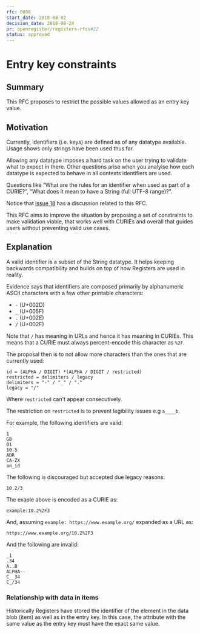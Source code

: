 ```yaml
---
rfc: 0008
start_date: 2018-08-02
decision_date: 2018-08-24
pr: openregister/registers-rfcs#22
status: approved
---
```


# Entry key constraints

## Summary

This RFC proposes to restrict the possible values allowed as an entry key
value.


## Motivation

Currently, identifiers (i.e. keys) are defined as of any datatype available.
Usage shows only strings have been used thus far.

Allowing any datatype imposes a hard task on the user trying to validate
what to expect in there. Other questions arise when you analyise how each
datatype is expected to behave in all contexts identifiers are used.

Questions like “What are the rules for an identifier when used as part of a
CURIE?”, “What does it mean to have a String (full UTF-8 range)?”.

Notice that [issue 18](https://github.com/openregister/registers-rfcs/issues/18)
has a discussion related to this RFC.

This RFC aims to improve the situation by proposing a set of constraints to
make validation viable, that works well with CURIEs and overall that guides
users without preventing valid use cases.


## Explanation

A valid identifier is a subset of the String datatype. It helps keeping
backwards compatibility and builds on top of how Registers are used in
reality.

Evidence says that identifiers are composed primarily by alphanumeric ASCII
characters with a few other printable characters:

* `-` (U+002D)
* `_` (U+005F)
* `.` (U+002E)
* `/` (U+002F)

Note that `/` has meaning in URLs and hence it has meaning in CURIEs. This
means that a CURIE must always percent-encode this character as `%2F`.

The proposal then is to not allow more characters than the ones that are
currently used:

```abnf
id = (ALPHA / DIGIT) *(ALPHA / DIGIT / restricted)
restricted = delimiters / legacy
delimiters = "-" / "_" / "."
legacy = "/"
```

Where `restricted` can't appear consecutively.

The restriction on `restricted` is to prevent legibility issues e.g `a____b`.

For example, the following identifiers are valid:

```
1
GB
01
10.5
ADR
CA-ZX
an_id
```

The following is discouraged but accepted due legacy reasons:

```
10.2/3
```

The exaple above is encoded as a CURIE as:

```
example:10.2%2F3
```

And, assuming `example: https://www.example.org/` expanded as a URL as:

```
https://www.example.org/10.2%2F3
```

And the following are invalid:

```
_1
.34
A..B
ALPHA--
C__34
C_/34
```

### Relationship with data in items

Historically Registers have stored the identifier of the element in the data
blob (item) as well as in the entry key. In this case, the attribute with the
same value as the entry key must have the exact same value.
